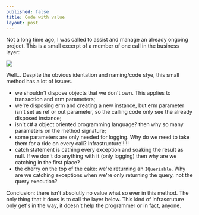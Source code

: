 ```yaml
---
published: false
title: Code with value
layout: post
---
```


Not a long time ago, I was called to assist and manage an already ongoing project.
This is a small excerpt of a member of one call in the business layer:

![](http://i1299.photobucket.com/albums/ag77/kappyzor/Blog/bll_zpsd1f4cb75.png)

Well... Despite the obvious identation and naming/code stye, this small method has a lot of issues.
- we shouldn't dispose objects that we don't own. This applies to transaction and erm parameters;
- we're disposing erm and creating a new instance, but erm parameter isn't set as ref or out parameter, so the calling code only see the already disposed instance;
- isn't c# a object oriented programming language? then why so many parameters on the method signature;
- some parameters are only needed for logging. Why do we need to take them for a ride on every call? Infrastructure!!!!!
- catch statement is cathing every exception and soaking the result as null. If we don't do anything with it (only logging) then why are we catching in the first place?
- the cherry on the top of the cake: we're returning an `IQueriable`. Why are we catching exceptions when we're only returning the query, not the query execution?

Conclusion: there isn't absolutly no value what so ever in this method. The only thing that it does is to call the layer below. This kind of infrascruture only get's in the way, it doesn't help the programmer or in fact, anyone.